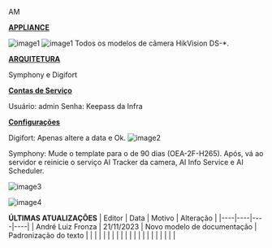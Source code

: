AM

**<u>APPLIANCE</u>**

![image1](../../../_resources/image1-42.png)
![image1](../../../_resources/image1-42.png)
Todos os modelos de câmera HikVision DS-\*.

**<u>ARQUITETURA</u>**

Symphony e Digifort

**<u>Contas de Serviço</u>**

Usuário: admin
Senha: Keepass da Infra

**<u>Configurações</u>**

Digifort:
Apenas altere a data e Ok.
![image2](../../../_resources/image2-22.png)

Symphony: Mude o template para o de 90 dias (OEA-2F-H265). Após, vá ao servidor e reinicie o serviço AI Tracker da camera, AI Info Service e AI Scheduler.

![image3](../../../_resources/image3-12.png)

![image4](../../../_resources/image4-9.png)

**ÚLTIMAS ATUALIZAÇÕES**
| Editor | Data | Motivo | Alteração |
|----|----|----|----|
| André Luiz Fronza | 21/11/2023 | Novo modelo de documentação | Padronização do texto |
|  |  |  |  |
|  |  |  |  |
|  |  |  |  |
|  |  |  |  |

